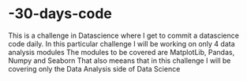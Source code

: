 # -30-days-code

This is a challenge in Datascience where I get to commit a datascience code daily.
In this particular challenge I will be working on only 4 data analysis modules
The modules to be covered are MatplotLib, Pandas, Numpy and Seaborn
That also meeans that in this challenge I will be covering only the Data Analysis side of Data Science
